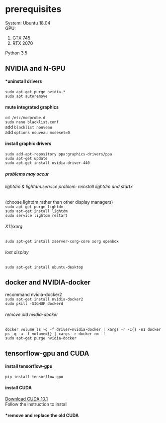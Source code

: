 # prerequisites
System: Ubuntu 18.04  
GPU:  
1. GTX 745
2. RTX 2070  

Python 3.5

## NVIDIA and N-GPU
#### *uninstall drivers
`sudo apt-get purge nvidia-*`  
`sudo apt autoremove`  

#### mute integrated graphics
`cd /etc/modprobe.d`  
`sudo nano blacklist.conf`  
add `blacklist nouveau`  
add `options nouveau modeset=0`  

#### install graphic drivers
`sudo add-apt-repository ppa:graphics-drivers/ppa`  
`sudo apt-get update`  
`sudo apt-get install nvidia-driver-440`  

##### problems may occur 
###### lightdm & lightdm.service problem: reinstall lightdm and startx
(choose lightdm rather than other display managers)   
`sudo apt-get purge lightdm`  
`sudo apt-get install lightdm`  
`sudo service lightdm restart`  
  
###### X11/xorg
`sudo apt-get install xserver-xorg-core xorg openbox`  
  
###### lost display
`sudo apt-get install ubuntu-desktop`  


## docker and NVIDIA-docker
recommand nvidia-docker2  
`sudo apt-get install nvidia-docker2`  
`sudo pkill -SIGHUP dockerd`
###### remove old nvidia-docker
`docker volume ls -q -f driver=nvidia-docker | xargs -r -I{} -n1 docker ps -q -a -f volume={} | xargs -r docker rm -f`  
`sudo apt-get purge nvidia-docker`

## tensorflow-gpu and CUDA
#### install tensorflow-gpu
`pip install tensorflow-gpu`

#### install CUDA
[Download CUDA 10.1](https://developer.nvidia.com/cuda-10.1-download-archive-base?target_os=Linux&target_arch=x86_64&target_distro=Ubuntu&target_version=1804&target_type=deblocal)  
Follow the instruction to install

#### *remove and replace the old CUDA

